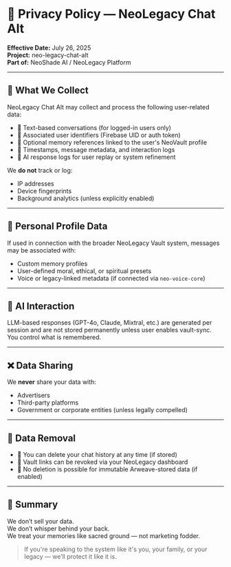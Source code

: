 # 🧾 Privacy Policy — NeoLegacy Chat Alt

**Effective Date:** July 26, 2025  
**Project:** neo-legacy-chat-alt  
**Part of:** NeoShade AI / NeoLegacy Platform

---

## 🔐 What We Collect

NeoLegacy Chat Alt may collect and process the following user-related data:

- 🔹 Text-based conversations (for logged-in users only)
- 🔹 Associated user identifiers (Firebase UID or auth token)
- 🔹 Optional memory references linked to the user's NeoVault profile
- 🔹 Timestamps, message metadata, and interaction logs
- 🔹 AI response logs for user replay or system refinement

We **do not** track or log:
- IP addresses
- Device fingerprints
- Background analytics (unless explicitly enabled)

---

## 👥 Personal Profile Data

If used in connection with the broader NeoLegacy Vault system, messages may be associated with:
- Custom memory profiles
- User-defined moral, ethical, or spiritual presets
- Voice or legacy-linked metadata (if connected via `neo-voice-core`)

---

## 🤖 AI Interaction

LLM-based responses (GPT-4o, Claude, Mixtral, etc.) are generated per session and are not stored permanently unless user enables vault-sync. You control what is remembered.

---

## ❌ Data Sharing

We **never** share your data with:
- Advertisers
- Third-party platforms
- Government or corporate entities (unless legally compelled)

---

## 🧼 Data Removal

- 🔸 You can delete your chat history at any time (if stored)
- 🔸 Vault links can be revoked via your NeoLegacy dashboard
- 🔸 No deletion is possible for immutable Arweave-stored data (if enabled)

---

## 📜 Summary

We don’t sell your data.  
We don’t whisper behind your back.  
We treat your memories like sacred ground — not marketing fodder.

> If you're speaking to the system like it's you, your family, or your legacy — we’ll protect it like it is.

